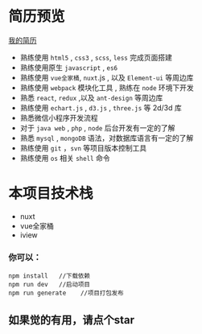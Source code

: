 # 简历预览

[我的简历](https://HaoChenxin.github.io "前往预览")

* 熟练使用 `html5` , `css3` , `scss`, `less` 完成页面搭建
* 熟练使用原生 `javascript` , `es6`
* 熟练使用 `vue全家桶`, `nuxt`.js , 以及 `Element-ui` 等周边库
* 熟练使用 `webpack` 模块化工具 , 熟练在 `node` 环境下开发
* 熟悉 `react`, `redux` ,以及 `ant-design` 等周边库
* 熟练使用 `echart.js` , `d3.js` , `three.js` 等 2d/3d 库
* 熟悉微信小程序开发流程
* 对于 `java web` , `php` , `node` 后台开发有一定的了解
* 熟悉 `mysql` , `mongoDB` 语法，对数据库语言有一定的了解
* 熟练使用 `git` ，`svn` 等项目版本控制工具
* 熟练使用 `os` 相关 `shell` 命令


# 本项目技术栈
* nuxt
* vue全家桶
* iview


### 你可以：

```
npm install   //下载依赖
npm run dev   //启动项目
npm run generate    //项目打包发布
```


## 如果觉的有用，请点个star
